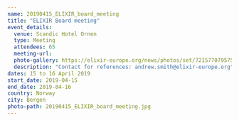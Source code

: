 ```yaml
---
name: 20190415_ELIXIR_board_meeting
title: "ELIXIR Board meeting"
event_details: 
  venue: Scandic Hotel Ornen
  type: Meeting
  attendees: 65
  meeting-url: 
  photo-gallery: https://elixir-europe.org/news/photos/set/72157707957598415
  description: "Contact for references: andrew.smith@elixir-europe.org"
dates: 15 to 16 April 2019
start_date: 2019-04-15
end_date: 2019-04-16
country: Norway
city: Bergen
photo-path: 20190415_ELIXIR_board_meeting.jpg
---
```


<!-- For description I would do categories: Venue,Type of event, Attendees, Photogallery, Reference contact >